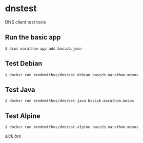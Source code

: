 # dnstest
DNS client test tools

## Run the basic app

    $ dcos marathon app add basicb.json

## Test Debian

    $ docker run brndnmtthws/dnstest-debian basicb.marathon.mesos

## Test Java

    $ docker run brndnmtthws/dnstest-java basicb.marathon.mesos

## Test Alpine

    $ docker run brndnmtthws/dnstest-alpine basicb.marathon.mesos

_sick bro_
